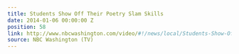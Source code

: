 ```yaml
---
title: Students Show Off Their Poetry Slam Skills
date: 2014-01-06 00:00:00 Z
position: 58
link: http://www.nbcwashington.com/video/#!/news/local/Students-Show-Off-Their-Poetry-Slam-Skills/238910401
source: NBC Washington (TV)
---
```


